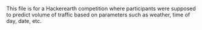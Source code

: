 This file is for a Hackerearth competition where participants were supposed to predict volume of traffic based on parameters such as weather, time of day, date, etc.
